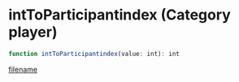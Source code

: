 # intToParticipantindex (Category player)

```js
function intToParticipantindex(value: int): int
```

[filename](intToParticipantindex_m.md ':include')